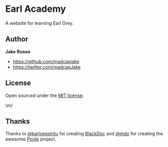 # Earl Academy

A website for learning Earl Grey.

## Author

**Jake Russo**
- <https://github.com/madcapjake>
- <https://twitter.com/madcapJake>

## License

Open sourced under the [MIT license](LICENSE.md).

\m/

## Thanks

Thanks to [@karloespiritu](https://twitter.com/karloespiritu) for creating [BlackDoc](https://github.com/karloespiritu/BlackDoc) and [@mdo](https://twitter.com/mdo) for creating the awesome [Poole](http://getpoole.com) project.
